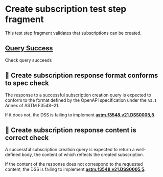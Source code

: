 # Create subscription test step fragment

This test step fragment validates that subscriptions can be created.

## [Query Success](./create_query.md)

Check query succeeds

## 🛑 Create subscription response format conforms to spec check

The response to a successful subscription creation query is expected to conform to the format defined by the OpenAPI specification under the `A3.1` Annex of ASTM F3548−21.

If it does not, the DSS is failing to implement **[astm.f3548.v21.DSS0005,5](../../../../../../../requirements/astm/f3548/v21.md)**.

## 🛑 Create subscription response content is correct check

A successful subscription creation query is expected to return a well-defined body, the content of which reflects the created subscription.

If the content of the response does not correspond to the requested content, the DSS is failing to implement **[astm.f3548.v21.DSS0005,5](../../../../../../../requirements/astm/f3548/v21.md)**.
